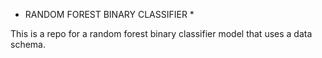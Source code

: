 - RANDOM FOREST BINARY CLASSIFIER \*

This is a repo for a random forest binary classifier model that uses a data schema.

